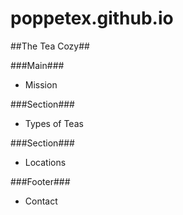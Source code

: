 # poppetex.github.io
##The Tea Cozy##


###Main###
- Mission

###Section###
- Types of Teas

###Section###
- Locations

###Footer###
- Contact
